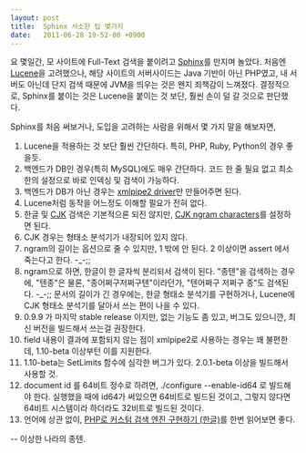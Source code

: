 ```yaml
---
layout: post
title:  Sphinx 사소한 팁 몇가지
date:   2011-06-28 19-52-00 +0900
---
```

요 몇일간, 모 사이트에 Full-Text 검색을 붙이려고 [Sphinx][sphinx]를 만지며 놀았다. 처음엔 [Lucene][lucene]을 고려했으나, 해당 사이트의 서버사이드는 Java 기반이 아닌 PHP였고, 내 서버도 아닌데 단지 검색 때문에 JVM을 띄우는 것은 왠지 죄책감이 느껴졌다. 결정적으로, Sphinx를 붙이는 것은 Lucene을 붙이는 것 보단, 훨씬 손이 덜 갈 것으로 판단했다.

Sphinx를 처음 써보거나, 도입을 고려하는 사람을 위해서 몇 가지 말을 해보자면,

1. Lucene을 적용하는 것 보단 훨씬 간단하다. 특히, PHP, Ruby, Python의 경우 좋을듯.
1. 백엔드가 DB인 경우(특히 MySQL)에도 매우 간단하다. 코드 한 줄 필요 없고 최소한의 설정으로 바로 인덱싱 및 검색이 가능하다.
1. 백엔드가 DB가 아닌 경우는 [xmlpipe2 driver][xmlpipe2]만 만들어주면 된다.
1. Lucene처럼 동작을 어느정도 이해할 필요가 전혀 없다.
1. 한글 및 [CJK][cjk] 검색은 기본적으론 되진 않지만, [CJK ngram characters][cjk-ngrams]를 설정하면 된다.
1. CJK 경우는 형태소 분석기가 내장되어 있지 않다.
1. ngram의 길이는 옵션으로 줄 수 있지만, 1 밖에 안 된다. 2 이상이면 assert 에서 죽는다고 한다. -_-;;
1. ngram으로 하면, 한글이 한 글자씩 분리되서 검색이 된다. "종텐"을 검색하는 경우에, "텐종"은 물론, "종어쩌구저쩌구텐"이라던가, "텐어쩌구 저쩌구 종"도 검색된다. -_-;; 문서의 길이가 긴 경우에는, 한글 형태소 분석기를 구현하거나, Lucene에 CJK 형태소 분석기를 달아서 쓰는 편이 나을 수 있다.
1. 0.9.9 가 마지막 stable release 이지만, 없는 기능도 좀 있고, 버그도 있으니깐, 최신 버전을 빌드해서 쓰는걸 권장한다.
1. field 내용이 결과에 포함되지 않는 점이 xmlpipe2로 사용하는 경우는 꽤 불편한데, 1.10-beta 이상부턴 이를 지원한다.
1. 1.10-beta는 SetLimits 함수에 심각한 버그가 있다. 2.0.1-beta 이상을 빌드해서 사용할 것.
1. document id 를 64비트 정수로 하려면, ./configure --enable-id64 로 빌드해야 한다. 실행했을 때에 id64가 써있으면 64비트로 빌드된 것이고, 그렇지 않다면 64비트 시스템이라 하더라도 32비트로 빌드된 것이다.
1. 언어에 상관 없이, [PHP로 커스텀 검색 엔진 구현하기 (한글)][php-sphinxsearch]를 한번 읽어보면 좋다.

-- 이상한 나라의 종텐.

[sphinx]: http://sphinxsearch.com/
[lucene]: http://lucene.apache.org/
[xmlpipe2]: http://sphinxsearch.com/docs/2.0.1/xmlpipe2.html
[php-sphinxsearch]: http://www.ibm.com/developerworks/kr/library/os-php-sphinxsearch/
[cjk]: http://ko.wikipedia.org/wiki/CJK
[cjk-ngrams]: http://sphinxsearch.com/wiki/doku.php?id=charset_tables#cjk_ngram_characters
